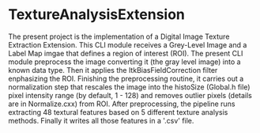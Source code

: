 # TextureAnalysisExtension
The present project is the implementation of a Digital Image Texture Extraction Extension.
This CLI module receives a Grey-Level Image and a Label Map imgae that defines
a region of interest (ROI). The present CLI module preprocess the image converting it (the gray
level image) into a known data type. Then it applies the ItkBiasFieldCorrection filter
enphasizing the ROI. Finishing the preprocessing routine, it carries out a normalization
step that rescales the image into the histoSize (Global.h file) pixel intensity range
(by default, 1 - 128) and removes outlier pixels (details are in Normalize.cxx) from ROI.
After preprocessing, the pipeline runs extracting 48 textural features based on 5 different texture analysis
methods. Finally it writes all those features in a '.csv' file.
